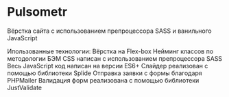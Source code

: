# Pulsometr
Вёрстка сайта с использованием препроцессора SASS и ванильного JavaScript

Ипользованные технологии:
Вёрстка на Flex-box
Нейминг классов по методологии БЭМ
CSS написан с использованием препроцессора SASS 
Весь JavaScript код написан на версии ES6+
Слайдер реализован с помощью библиотеки Splide
Отправка заявки с формы благодаря PHPMailer
Валидация форм реализована с помощью библиотеки JustValidate
